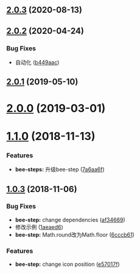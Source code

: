 ## [2.0.3](https://github.com/tinper-bee/bee-step/compare/v2.0.2...v2.0.3) (2020-08-13)



## [2.0.2](https://github.com/tinper-bee/bee-step/compare/v2.0.1...v2.0.2) (2020-04-24)


### Bug Fixes

* 自动化 ([b449aac](https://github.com/tinper-bee/bee-step/commit/b449aac095c49a8eefae55dffb64713508ee5d5d))



<a name="2.0.1"></a>
## [2.0.1](https://github.com/tinper-bee/bee-step/compare/v2.0.0...v2.0.1) (2019-05-10)



<a name="2.0.0"></a>
# [2.0.0](https://github.com/tinper-bee/bee-step/compare/v1.1.0...v2.0.0) (2019-03-01)



<a name="1.1.0"></a>
# [1.1.0](https://github.com/tinper-bee/bee-step/compare/v1.0.3...v1.1.0) (2018-11-13)


### Features

* **bee-steps:** 升级bee-step ([7a6aa6f](https://github.com/tinper-bee/bee-step/commit/7a6aa6f))



<a name="1.0.3"></a>
## [1.0.3](https://github.com/tinper-bee/bee-step/compare/af34669...v1.0.3) (2018-11-06)


### Bug Fixes

* **bee-step:** change dependencies ([af34669](https://github.com/tinper-bee/bee-step/commit/af34669))
* 修改示例 ([1aeaed6](https://github.com/tinper-bee/bee-step/commit/1aeaed6))
* **bee-step:** Math.round改为Math.floor ([6cccb61](https://github.com/tinper-bee/bee-step/commit/6cccb61))


### Features

* **bee-step:** change icon position ([e57017f](https://github.com/tinper-bee/bee-step/commit/e57017f))



